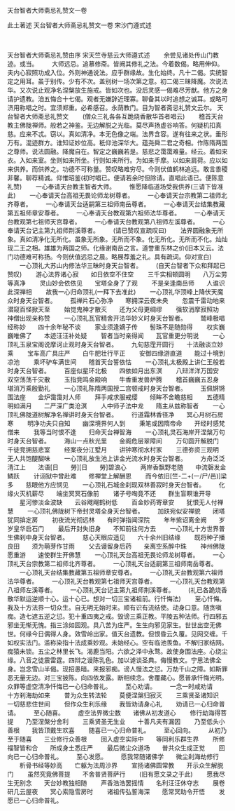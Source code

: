 天台智者大师斋忌礼赞文一卷


此土著述
天台智者大师斋忌礼赞文一卷
宋沙门遵式述


　　

天台智者大师斋忌礼赞由序
宋天竺寺慈云大师遵式述
　　余尝见诸处传山门教迹。或当。
　　大师远忌。追慕修斋。皆阙其修礼之法。今着数偈。略用伸仰。夫内心寂照功成入位。外则神通说法。应乎群缘故。生化始终。凡十二偈。实统智定之用耳。虽于别传。少有不次。盖别树一场次第之意。初二偈三昧降魔。次说法华。又次说止观净名涅槃放生施戒。皆如次也。没后灵感一偈难尽芳猷。他方之身请护遗教。洎五悔合十七偈。观者无嫌辞近理寡。聊备其以时追想之诚耳。或略可济用称唱之时。宜须郑重。必希感召。永荫教门。目为智者斋忌礼赞文云尔。
天台智者大师斋忌礼赞文
　　(僧众三礼各各互跪烧香散华首者唱云)
　　稽首天台教主佛陇禅师。般若之神鉴。无边解脱之光临。莫尽声扬虚谷响答。何疑机扣真慈。应来不忒。窃以。真如清净。本无色像之端。法界含容。遂有往来之状。垂形万有。混迹群方。谁知证妙位高。秖仰池深华大。蕴尧舜二君之奇相。作陈隋两国之尊师。说法圆融。降魔自在。智定之巍巍若是。慈悲之霭霭难量。经云。着如来衣。入如来室。坐则如来所坐。行则如来所行。为如来手摩。以如来肩荷。应以如来供养。而供养之。功德不可称量。赞叹略难穷尽。今则伏值鹤林追远。敢言黍稷非馨。聊荐精诚。仰惟昭鉴(初时唱已。便请若余时但除请。直唱此语已。便陈意礼赞)
　　一心奉请天台教主智者大师。
　　惟愿降临道场受我供养(三请下皆准此)
　　一心奉请天台高祖无畏论师龙树尊者。
　　一心奉请天台宗教第二祖师北齐尊者。
　　一心奉请天台适嗣第三祖师南岳尊者。
　　一心奉请天台结集教藏第五祖师章安尊者。
　　一心奉请天台教观第六祖师法华尊者。
　　一心奉请天台教观第七祖师天宫尊者。
　　一心奉请天台教观第八祖师左溪尊者。
　　一心奉请天台记主第九祖师荆溪尊者。
　　(请已赞叹宣疏叹曰)
　　法界圆融象无所象。真如清净化无所化。虽象无所象。无所而不象。化无所化。无所而不化。灿灿现二王之相。雄雄为两国之师。化缘谢南岳之言。道誉重东林之价(旧本又云。法门功德难可称扬。今则伏值远忌之晨。略展荐羞之礼。具有疏词。仰对宣白)
　　一心顶礼大苏山内修法华三昧时身天台智者。
　　(自天台智者下众和拜起已赞叹)
　　游心法界诸心寂　　如日依空不住空
　　三千实相顿圆明　　八万尘劳等真净
　　灵山妙会依依见　　宝塔全身了了观
　　不是亲逢南岳师　　人谁识此深禅相
　　故我一心归命顶礼(一拜下去准此)
　　一心顶礼华顶峰上降伏天魔众时身天台智者。
　　孤禅片石心弥净　　寒拥深云夜未央
　　忽震千雷动地来　　潜窥百怪掀天至
　　始觉鬼神才散灭　　还为父母更绸缪
　　强软消摩寂照功　　神僧出现亲称赞
　　一心顶礼瓦官精舍开法华妙义时身天台智者。
　　鹫峰极唱经称妙　　四十余年秘不谈
　　家业须逢嫡子传　　髻珠不是随勋得
　　权实巍巍唯佛了　　本迹汪汪补处疑
　　智者当时亲得闻　　瓦官重更分明说
　　一心顶礼玉泉宝阁说摩诃止观时身天台智者。
　　九旬慈霔开圆行　　十法融谈立妙乘
　　宝车高广具庄严　　白牛肥壮行平正
　　安御四缘游直道　　能过十境到凉池
　　乘坏驴车满世间　　稽首天台誓依怙
　　一心顶礼太极殿上讲仁王般若时身天台智者。
　　百座似星环北极　　四依如月出东溟
　　八辩洋洋万国安　　双空荡荡千灾散
　　玉指竞鸣金殿响　　牛香重发兽炉腾
　　稽首巍巍五忍身　　堪消万乘殷勤礼
　　一心顶礼陈隋两国授二宫顿戒时身天台智者。
　　玉佩锵锵围法座　　金炉霭霭对人师
　　拜手咸求服戒缨　　倾眸不舍瞻慈相
　　五德精明如满月　　二严深广类沧溟
　　人中师子法中龙　　隋主从兹称智者
　　一心顶礼佛陇道树解净名禅讲时身天台智者。
　　行道霜林香径净　　冥心月树石房寒
　　明净功夫只自知　　幽深境界何人到
　　秉笔或因隋帝命　　开经时感梵僧来
　　我等当时恨不逢　　归命天台禅智海
　　一心顶礼灵石海岸开涅槃万句时身天台智者。
　　海山一点秋光里　　金阁危层翠障间
　　万句圆开解脱门　　千徒竞拥慈悲室
　　经案夜分江墅月　　讲钟寒彻水村家
　　三德弥资三观明　　无人共饱醍醐味
　　一心顶礼放生池上讲金光流水时身天台智者。
　　方舟泛泛清江上　　法语[日　　勞][日　　勞]碧浪心
　　两岸香飘野老随　　中流磬发金鳞跃
　　计诩狱中曾赴难　　修禅堂上解酬恩
　　而今依旧[竺-二+(一/尸/邑)]梁多　　慈眼他方应悯见
　　一心顶礼石城金刹现双林善寂时身天台智者。
　　化缘火灭机薪尽　　端坐冥冥石像前
　　诸子号啕竟不还　　群生盲瞑谁开导
　　星河惨淡金波缺　　云谷飕飗鹤树低
　　百金妙药寄章安　　犹恨无人付禅慧
　　一心顶礼佛陇树下帝封灵塔全身天台智者。
　　加趺宛似安禅貌　　闭塔犹同揜定房
　　初夜流光彻远林　　有时弹指闻深院
　　年年紫诏离金阙　　岁岁皇华启石门
　　最后开封失旧身　　不知前往何方去
　　一心顶礼十方世界普生佛刹中身天台智者。
　　慈心天眼应遥见　　六十余州旧结缘
　　既将种子播良田　　须为萌芽作甘雨
　　父去谩留身后药　　亲离空系醉中珠
　　神州佛陇愿重游　　速使群生开佛慧
　　一心顶礼天台高祖无畏论师龙树尊者。
　　一心顶礼天台宗教第二祖师北齐尊者。
　　一心顶礼天台适嗣第三祖师南岳尊者。
　　一心顶礼天台结集教藏第五祖师章安尊者。
　　一心顶礼天台教观第六祖师法华尊者。
　　一心顶礼天台教观第七祖师天宫尊者。
　　一心顶礼天台教观第八祖师左溪尊者。
　　一心顶礼天台记主第九祖师荆溪尊者。
　　(礼已各跪烧香散华默运逆顺十心。运十心已。想对一切三宝诸祖前。行忏悔法)
　　至心忏悔。我及十方法界一切众生。自无明无始时来。顺有识有流结使。动身口意。随贪嗔痴。造七遮五逆之愆。犯十重四夷之戒。毁谤三乘正教。平陵五种法师。行四邪五邪坐无惭无愧。指三涂如园观。具八苦为庄严。生生向邪见家生。世世出空无佛世。何缘今日偶得人身。效雪岭出家。值天台遗教。但恨昏云久覆。见网交缠。千如权实法门。滥称染指十法成乘妙观。未始经心。空有临池羡鱼。不解归家结网。痴猿未锁。五尘之林里长飞。渴鹿当阳。六欲之泽中永骛。故使身围法座。心绕尘缘。八音之徒震雷霆。四辩之谩陈乳色。加以谑谈圣典。侮慢教文。宁思法佛全身。岂念雪山半偈。现招愚暗。来报邪痴。谤人慢法之愆。万劫千山之障。如斯罪恶无量无边。对三宝披陈。向四依发露。断相续念。舍覆藏心。愿普承忏悔光明。众罪等虚空清净忏悔已一心归命普礼。
　　至心劝请。
　　一念一时咸劝请　　十方刹海劫如来
　　普为众生转法轮　　莫便涅槃归寂灭
　　三乘贤圣诸知识　　一切慈悲住世间
　　但作众生利乐缘　　我皆劝请身心礼
　　劝请已一心归命普请。
　　至心随喜。
　　虚空法界微尘数　　诸佛从初发道心
　　修行劫海得菩提　　乃至涅槃分舍利
　　三乘贤圣无生业　　十善凡夫有漏因
　　乃至低头小善根　　我皆顶戴生欢喜
　　随喜已一心归命普礼。
　　至心回向。
　　从初乃至于随喜　　三业修行众善根
　　回入虚空实际中　　等同利乐群生界
　　所修福智皆和合　　所成身土悉庄严
　　最后微尘众道场　　普共众生成正觉
　　回向已一心归命普礼。
　　至心发愿。
　　愿我常随诸佛学　　微尘刹海劫修行
　　析骨书经等妙高　　亡躯为法周沙界
　　宣扬诸佛圆常教　　开示众生解脱门
　　虽然究竟佛菩提　　不舍普贤菩萨行
　　(旧有愿文录之于此)
　　愿我尽生无别念　　天台妙教独相随
　　声香浩浩罢摇情　　名利汪汪休夺志
　　展卷研几云屋夜　　冥心索隐雪房时
　　诸祖传弘誓海深　　愿常冥助令开悟
　　发愿已一心归命普礼。
　　
